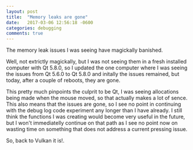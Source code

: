 ```yaml
---
layout: post
title:  "Memory leaks are gone"
date:   2017-03-06 12:56:18 -0600
categories: debugging
comments: true
---
```


The memory leak issues I was seeing have magickally banished.

Well, not extrictly magickally, but I was not seeing them in a fresh installed computer with Qt 5.8.0,
so I updated the one computer where I was seeing the issues from Qt 5.6.0 to Qt 5.8.0 and initally
the issues remained, but today, after a couple of reboots, they are gone.

This pretty much pinpoints the culprit to be Qt, I was seeing allocations being made when the mouse moved, so that actually makes a lot of sence. This also means that the issues are gone, so I see no point in continuing with the debug log code experiment any longer than I have already. I still think the functions I was creating would become very useful in the future, but I won't immediatelly continue on that path as I see no point now on wasting time on something that does not address a current pressing issue.

So, back to Vulkan it is!.